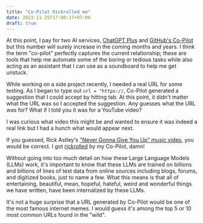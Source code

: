 ```yaml
---
title: "Co-Pilot Rickrolled me"
date: 2023-11-25T17:00:17+07:00
draft: true
---
```


At this point, I pay for two AI services, [ChatGPT Plus](https://openai.com/blog/chatgpt-plus) and [GitHub\'s Co-Pilot](https://github.com/features/copilot) but this number will surely increase in the coming months and years. I think the term "co-pilot" perfectly captures the current relationship; these are tools that help me automate some of the boring or tedious tasks while also acting as an assistant that I can use as a soundboard to help me get unstuck.

While working on a side project recently, I needed a real URL for some testing. As I began to type out `url = "https://`, Co-Pilot generated a suggestion that I could accept by hitting tab. At this point, it didn't matter what the URL was so I accepted the suggestion. Any guesses what the URL was for? What if I told you it was for a YouTube video?

I was curious what video this might be and wanted to ensure it was indeed a real link but I had a hunch what would appear next.

If you guessed, Rick Astley's ["Never Gonna Give You Up" music video](https://www.youtube.com/watch?v=dQw4w9WgXcQ), you would be correct. I got [rickrolled](https://en.wikipedia.org/wiki/Rickrolling) by my Co-Pilot, damn!

Without going into too much detail on how these Large Language Models (LLMs) work, it's important to know that these LLMs are trained on billions and billions of lines of text data from online sources including blogs, forums, and digitized books, just to name a few.  What this means is that all of entertaining, beautiful, mean, hopeful, hateful, weird and wonderful things we have written, have been internalized by these LLMs.

It's not a huge surprise that a URL generated by Co-Pilot would be one of the most famous internet memes. I would guess it's among the top 5 or 10 most common URLs found in the "wild". 

<!-- This experience has once again highlighted that these LLMs (and many of the other large AI models)   -->